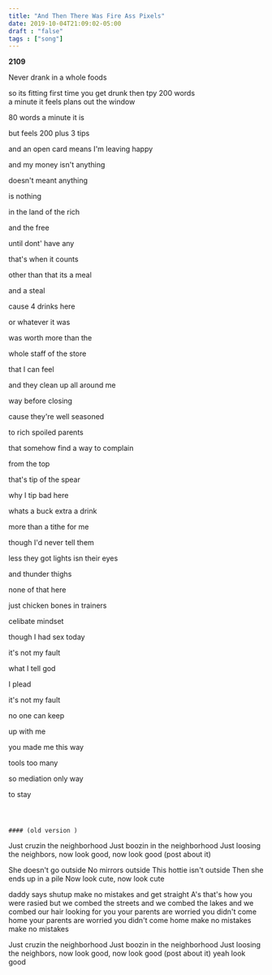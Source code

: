 ```yaml
---
title: "And Then There Was Fire Ass Pixels"
date: 2019-10-04T21:09:02-05:00
draft : "false"
tags : ["song"]
---
```




**2109**

Never drank in a whole foods

so its fitting
first time you get drunk
then tpy 200 words  
a minute it feels
plans out the window

80 words a minute it is

but feels
200 plus 3 tips

and an open card means
I'm leaving happy

and my money isn't anything  

doesn't meant anything

is nothing

in the land of the rich

and the free

until dont' have any

that's when it counts

other than that its a meal

and a steal

cause 4 drinks here

or whatever it was

was worth more than the

whole staff of the store

that I can feel


and they clean up all around me

way before closing

cause they're well seasoned

to rich spoiled parents

that somehow find a way to complain

from the top

that's tip of the spear

why I tip bad here

whats a buck extra a drink

more than a tithe for me

though I'd never tell them

less they got lights isn their eyes

and thunder thighs

none of that here

just chicken bones in trainers

celibate mindset

though I had sex today   

it's not my fault

what I tell god

I plead

it's not my fault

no one can keep

up with me

you made me this way

tools too many

so mediation only way

to stay
```



#### (old version )

```


Just cruzin the neighborhood
Just boozin in the neighborhood
Just loosing the neighbors,
now look good, now look good
(post about it)

She doesn't go outside
No mirrors outside
This hottie isn't outside
Then she ends up in a pile
Now look cute, now look cute


daddy says shutup
make no mistakes
and get straight A's
that's how you were rasied
but we combed the streets
and we combed the lakes
and we combed our hair looking for you
your parents are worried you didn't come home
your parents are worried you didn't come home
make no mistakes
make no mistakes

Just cruzin the neighborhood
Just boozin in the neighborhood
Just loosing the neighbors,
now look good, now look good
(post about it)
yeah look good

```
